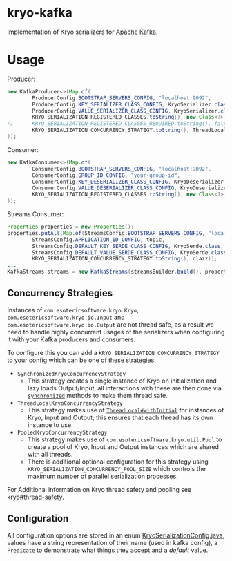 # kryo-kafka

Implementation of [Kryo](https://github.com/EsotericSoftware/kryo) serializers for
[Apache Kafka](https://github.com/apache/kafka).

# Usage
Producer:
```java
new KafkaProducer<>(Map.of(
        ProducerConfig.BOOTSTRAP_SERVERS_CONFIG, "localhost:9092",
        ProducerConfig.KEY_SERIALIZER_CLASS_CONFIG, KryoSerializer.class,
        ProducerConfig.VALUE_SERIALIZER_CLASS_CONFIG, KryoSerializer.class,
        KRYO_SERIALIZATION_REGISTERED_CLASSES.toString(), new Class<?>[]{CustomObject.class},
//      KRYO_SERIALIZATION_REGISTERED_CLASSES_REQUIRED.toString(), false,
        KRYO_SERIALIZATION_CONCURRENCY_STRATEGY.toString(), ThreadLocalKryoConcurrencyStrategy.class
));
```
Consumer:
```java
new KafkaConsumer<>(Map.of(
        ConsumerConfig.BOOTSTRAP_SERVERS_CONFIG, "localhost:9092",
        ConsumerConfig.GROUP_ID_CONFIG, "your-group-id",
        ConsumerConfig.KEY_DESERIALIZER_CLASS_CONFIG, KryoDeserializer.class,
        ConsumerConfig.VALUE_DESERIALIZER_CLASS_CONFIG, KryoDeserializer.class,
        KRYO_SERIALIZATION_REGISTERED_CLASSES.toString(), new Class<?>[]{CustomObject.class}
));
```
Streams Consumer:
```java
Properties properties = new Properties();
properties.putAll(Map.of(StreamsConfig.BOOTSTRAP_SERVERS_CONFIG, "localhost:9092",
        StreamsConfig.APPLICATION_ID_CONFIG, topic,
        StreamsConfig.DEFAULT_KEY_SERDE_CLASS_CONFIG, KryoSerde.class,
        StreamsConfig.DEFAULT_VALUE_SERDE_CLASS_CONFIG, KryoSerde.class,
        KRYO_SERIALIZATION_CONCURRENCY_STRATEGY.toString(), clazz));
...
KafkaStreams streams = new KafkaStreams(streamsBuilder.build(), properties);
```

## Concurrency Strategies

Instances of `com.esotericsoftware.kryo.Kryo`, `com.esotericsoftware.kryo.io.Input` and
`com.esotericsoftware.kryo.io.Output` are not thread safe, as a result we need to handle highly concurrent usages of the
serializers when configuring it with your Kafka producers and consumers.

To configure this you can add a
`KRYO_SERIALIZATION_CONCURRENCY_STRATEGY` to your config which can be one of
[these strategies](src/main/java/github/stephenflavin/kryo/kafka/strategy).

 - `SynchronizedKryoConcurrencyStrategy`
   - This strategy creates a single instance of Kryo on initialization and lazy loads Output/Input, all interactions 
   with these are then done via
   [`synchronized`](https://docs.oracle.com/javase/tutorial/essential/concurrency/syncmeth.html) methods to make them
   thread safe.
 - `ThreadLocalKryoConcurrencyStrategy`
   - This strategy makes use of
   [`ThreadLocal#withInitial`](https://docs.oracle.com/javase/8/docs/api/java/lang/ThreadLocal.html#withInitial-java.util.function.Supplier-)
   for instances of Kryo, Input and Output; this ensures that each thread has its own instance to use.
 - `PooledKryoConcurrencyStrategy`
   - This strategy makes use of `com.esotericsoftware.kryo.util.Pool` to create a pool of Kryo, Input and Output
   instances which are shared with all threads.
   - There is additional optional configuration for this strategy using `KRYO_SERIALIZATION_CONCURRENCY_POOL_SIZE` which
   controls the maximum number of parallel serialization processes.

For Additional information on Kryo thread safety and pooling see
[kryo#thread-safety](https://github.com/EsotericSoftware/kryo#thread-safety).
 
## Configuration

All configuration options are stored in an enum
[KryoSerializationConfig.java](src/main/java/github/stephenflavin/kryo/kafka/config/KryoSerializationConfig.java),
values have a string representation of their name (used in kafka config), a `Predicate` to demonstrate what things they
accept and a *default* value.

